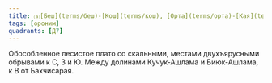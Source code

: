 ```yaml
---
title: ⒜[Беш](terms/беш)-[Кош](terms/кош), [Орта](terms/орта)-[Кая](terms/кая)⒵
tags: [ороним]
quadrants: [Д7]
---
```


Обособленное лесистое плато со скальными, местами двухъярусными обрывами к С, З
и Ю. Между долинами Кучук-Ашлама и Биюк-Ашлама, к В от Бахчисарая.
